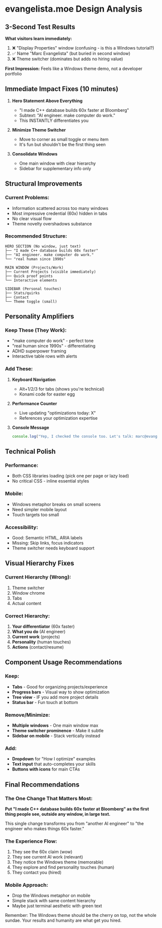 # evangelista.moe Design Analysis

## 3-Second Test Results

**What visitors learn immediately:**
1. ❌ "Display Properties" window (confusing - is this a Windows tutorial?)
2. ✅ Name "Marc Evangelista" (but buried in second window)
3. ❌ Theme switcher (dominates but adds no hiring value)

**First Impression:** Feels like a Windows theme demo, not a developer portfolio

## Immediate Impact Fixes (10 minutes)

1. **Hero Statement Above Everything**
   - "I made C++ database builds 60x faster at Bloomberg"
   - Subtext: "AI engineer. make computer do work."
   - This INSTANTLY differentiates you

2. **Minimize Theme Switcher**
   - Move to corner as small toggle or menu item
   - It's fun but shouldn't be the first thing seen

3. **Consolidate Windows**
   - One main window with clear hierarchy
   - Sidebar for supplementary info only

## Structural Improvements

### Current Problems:
- Information scattered across too many windows
- Most impressive credential (60x) hidden in tabs
- No clear visual flow
- Theme novelty overshadows substance

### Recommended Structure:

```
HERO SECTION (No window, just text)
├── "I made C++ database builds 60x faster"
├── "AI engineer. make computer do work."
└── "real human since 1990s"

MAIN WINDOW (Projects/Work)
├── Current Projects (visible immediately)
├── Quick proof points
└── Interactive elements

SIDEBAR (Personal touches)
├── Stats/quirks
├── Contact
└── Theme toggle (small)
```

## Personality Amplifiers

### Keep These (They Work):
- "make computer do work" - perfect tone
- "real human since 1990s" - differentiating
- ADHD superpower framing
- Interactive table rows with alerts

### Add These:
1. **Keyboard Navigation**
   - Alt+1/2/3 for tabs (shows you're technical)
   - Konami code for easter egg

2. **Performance Counter**
   - Live updating "optimizations today: X"
   - References your optimization expertise

3. **Console Message**
   ```javascript
   console.log("Yep, I checked the console too. Let's talk: marc@evangelista.moe");
   ```

## Technical Polish

### Performance:
- Both CSS libraries loading (pick one per page or lazy load)
- No critical CSS - inline essential styles

### Mobile:
- Windows metaphor breaks on small screens
- Need simpler mobile layout
- Touch targets too small

### Accessibility:
- Good: Semantic HTML, ARIA labels
- Missing: Skip links, focus indicators
- Theme switcher needs keyboard support

## Visual Hierarchy Fixes

### Current Hierarchy (Wrong):
1. Theme switcher
2. Window chrome
3. Tabs
4. Actual content

### Correct Hierarchy:
1. **Your differentiator** (60x faster)
2. **What you do** (AI engineer)
3. **Current work** (projects)
4. **Personality** (human touches)
5. **Actions** (contact/resume)

## Component Usage Recommendations

### Keep:
- **Tabs** - Good for organizing projects/experience
- **Progress bars** - Visual way to show optimization
- **Tree view** - IF you add more project details
- **Status bar** - Fun touch at bottom

### Remove/Minimize:
- **Multiple windows** - One main window max
- **Theme switcher prominence** - Make it subtle
- **Sidebar on mobile** - Stack vertically instead

### Add:
- **Dropdown** for "How I optimize" examples
- **Text input** that auto-completes your skills
- **Buttons with icons** for main CTAs

## Final Recommendations

### The One Change That Matters Most:
**Put "I made C++ database builds 60x faster at Bloomberg" as the first thing people see, outside any window, in large text.**

This single change transforms you from "another AI engineer" to "the engineer who makes things 60x faster."

### The Experience Flow:
1. They see the 60x claim (wow)
2. They see current AI work (relevant)
3. They notice the Windows theme (memorable)
4. They explore and find personality touches (human)
5. They contact you (hired)

### Mobile Approach:
- Drop the Windows metaphor on mobile
- Simple stack with same content hierarchy
- Maybe just terminal aesthetic with green text

Remember: The Windows theme should be the cherry on top, not the whole sundae. Your results and humanity are what get you hired.
